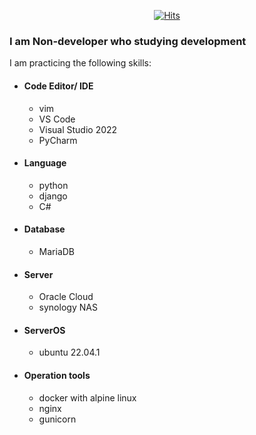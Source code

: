 <div align=center>

[![Hits](https://hits.seeyoufarm.com/api/count/incr/badge.svg?url=https%3A%2F%2Fgithub.com%2FLiS2Lim%2F&count_bg=%2379C83D&title_bg=%23555555&icon=&icon_color=%23E7E7E7&title=hits&edge_flat=false)](https://hits.seeyoufarm.com)

</div>

<h3> I am Non-developer who studying development </h3>

I am practicing the following skills:

  - #### Code Editor/ IDE
    - vim
    - VS Code
    - Visual Studio 2022
    - PyCharm
  
  - #### Language
    - python
    - django
    - C#

  - #### Database
    - MariaDB
  - #### Server
    - Oracle Cloud
    - synology NAS
  - #### ServerOS
    - ubuntu 22.04.1
  - #### Operation tools
    - docker with alpine linux
    - nginx
    - gunicorn


